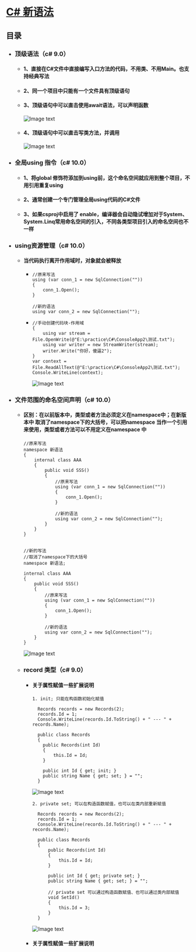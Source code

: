 # [C# 新语法](#新语法)

## 目录

- ### 顶级语法（c# 9.0）

  - #### 1、直接在C#文件中直接编写入口方法的代码，不用类、不用Main。也支持经典写法

  - #### 2、同一个项目中只能有一个文件具有顶级语句

  - #### 3、顶级语句中可以直击使用await语法，可以声明函数

    ![Image text](http://rgdm6sj3v.hn-bkt.clouddn.com/%E5%BE%AE%E4%BF%A1%E5%9B%BE%E7%89%87_20220810095700.png)

  - #### 4、顶级语句中可以直击写类方法，并调用

    ![Image text](http://rgdm6sj3v.hn-bkt.clouddn.com/%E5%BE%AE%E4%BF%A1%E5%9B%BE%E7%89%87_20220810100524.png)

- ### 全局using 指令（c# 10.0）

  - #### 1、将global 修饰符添加到using前，这个命名空间就应用到整个项目，不用引用重复using

  - #### 2、通常创建一个专门管理全局using代码的C#文件

  - #### 3、如果csproj中启用了 <ImplicitUsings>enable</ImplicitUsings>，编译器会自动隐试增加对于System、System.Linq常用命名空间的引入，不同各类型项目引入的命名空间也不一样

- ### using资源管理（c# 10.0）

  - #### 当代码执行离开作用域时，对象就会被释放
  
    - ``` 实例1
      //原来写法
      using (var conn_1 = new SqlConnection(""))
      {
          conn_1.Open();
      }

      //新的语法
      using var conn_2 = new SqlConnection("");
      ```

    - ``` 实例2
      //手动创建代码块-作用域
      {
          using var stream = File.OpenWrite(@"E:\practice\C#\ConsoleApp2\测试.txt");
          using var writer = new StreamWriter(stream);
          writer.Write("你好，傻逼2");
      }
      var context = File.ReadAllText(@"E:\practice\C#\ConsoleApp2\测试.txt");
      Console.WriteLine(context);
      ```
      ![Image text](http://rgdm6sj3v.hn-bkt.clouddn.com/%E5%BE%AE%E4%BF%A1%E5%9B%BE%E7%89%87_20220810215926.png)

- ### 文件范围的命名空间声明（c# 10.0）

  - #### 区别：在以前版本中，类型或者方法必须定义在namespace中；在新版本中 取消了namespace下的大括号，可以把namespace 当作一个引用来使用，类型或者方法可以不用定义在namespace 中

    ``` 实例
    //原来写法
    namespace 新语法
    {
        internal class AAA
        {
            public void SSS()
            {
                //原来写法
                using (var conn_1 = new SqlConnection(""))
                {
                    conn_1.Open();
                }

                //新的语法
                using var conn_2 = new SqlConnection("");
            }
        }
    }


    //新的写法
    //取消了namespace下的大括号
    namespace 新语法;

    internal class AAA
    {
        public void SSS()
        {
            //原来写法
            using (var conn_1 = new SqlConnection(""))
            {
                conn_1.Open();
            }

            //新的语法
            using var conn_2 = new SqlConnection("");
        }
    }
    ```

    ![Image text](http://rgdm6sj3v.hn-bkt.clouddn.com/%E5%BE%AE%E4%BF%A1%E5%9B%BE%E7%89%87_20220810220235.png)

  - ### record 类型（c# 9.0）

    - #### 关于属性赋值一些扩展说明

      ``` init 属性赋值一些扩展说明
      1. init; 只能在构函数初始化赋值 

        Records records = new Records(2);
        records.Id = 1;
        Console.WriteLine(records.Id.ToString() + " --- " + records.Name);

        public class Records
        {
          public Records(int Id)
          {
              this.Id = Id;
          }

          public int Id { get; init; }
          public string Name { get; set; } = "";
        }
      ```

      ![Image text](http://rgdm6sj3v.hn-bkt.clouddn.com/%E5%BE%AE%E4%BF%A1%E5%9B%BE%E7%89%87_20220811095054.png)

      ``` private set 属性赋值一些扩展说明
      2. private set; 可以在构造函数赋值，也可以在类内部重新赋值

        Records records = new Records(2);
        records.Id = 1;
        Console.WriteLine(records.Id.ToString() + " --- " + records.Name);

        public class Records
        {
            public Records(int Id)
            {
                this.Id = Id;
            }

            public int Id { get; private set; }
            public string Name { get; set; } = "";

            // private set 可以通过构造函数赋值、也可以通过类内部赋值
            void SetId()
            {
                this.Id = 3;
            }
        }
      ```

      ![Image text](http://rgdm6sj3v.hn-bkt.clouddn.com/%E5%BE%AE%E4%BF%A1%E5%9B%BE%E7%89%87_20220811095709.png)

    - #### 关于属性赋值一些扩展说明